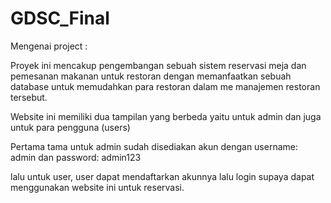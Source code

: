 # GDSC_Final

Mengenai project : 

Proyek ini mencakup pengembangan sebuah sistem reservasi meja dan pemesanan makanan untuk restoran dengan memanfaatkan sebuah database untuk memudahkan para restoran dalam me manajemen restoran tersebut.

Website ini memiliki dua tampilan yang berbeda yaitu untuk admin dan juga untuk para pengguna (users) 

Pertama tama untuk admin sudah disediakan akun dengan username: admin dan password: admin123

lalu untuk user, user dapat mendaftarkan akunnya  lalu login supaya dapat menggunakan website ini untuk reservasi.

